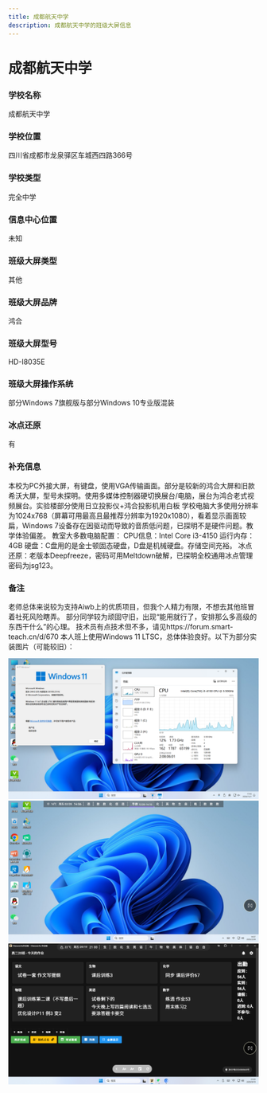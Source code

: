 ```yaml
---
title: 成都航天中学
description: 成都航天中学的班级大屏信息
---
```


# 成都航天中学

### 学校名称

成都航天中学

### 学校位置

四川省成都市龙泉驿区车城西四路366号

### 学校类型

完全中学

### 信息中心位置

未知

### 班级大屏类型

其他

### 班级大屏品牌

鸿合

### 班级大屏型号

HD-I8035E

### 班级大屏操作系统

部分Windows 7旗舰版与部分Windows 10专业版混装

### 冰点还原

有

### 补充信息

本校为PC外接大屏，有键盘，使用VGA传输画面。部分是较新的鸿合大屏和旧款希沃大屏，型号未探明。使用多媒体控制器硬切换展台/电脑，展台为鸿合老式视频展台。实验楼部分使用日立投影仪+鸿合投影机用白板
学校电脑大多使用分辨率为1024x768（屏幕可用最高且最推荐分辨率为1920x1080），看着显示画面较扁，Windows 7设备存在因驱动而导致的音质低问题，已探明不是硬件问题。教学体验偏差。
教室大多数电脑配置：
CPU信息：Intel Core i3-4150
运行内存：4GB
硬盘：C盘用的是金士顿固态硬盘，D盘是机械硬盘。存储空间充裕。
冰点还原：老版本Deepfreeze，密码可用Meltdown破解，已探明全校通用冰点管理密码为jsg123。

### 备注

老师总体来说较为支持Aiwb上的优质项目，但我个人精力有限，不想去其他班冒着社死风险瞎弄。
部分同学较为顽固守旧，出现“能用就行了，安排那么多高级的东西干什么”的心理。
技术员有点技术但不多，请见https://forum.smart-teach.cn/d/670
本人班上使用Windows 11 LTSC，总体体验良好。以下为部分实装图片（可能较旧）：

![/成都航天中学/1.png](img/成都航天中学/1.png)
![/成都航天中学/2.png](img/成都航天中学/2.png)
![/成都航天中学/3.png](img/成都航天中学/3.png)